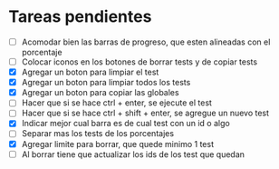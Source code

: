 # Tareas pendientes

- [ ] Acomodar bien las barras de progreso, que esten alineadas con el porcentaje
- [ ] Colocar iconos en los botones de borrar tests y de copiar tests
- [X] Agregar un boton para limpiar el test
- [X] Agregar un boton para limpiar todos los tests
- [X] Agregar un boton para copiar las globales
- [ ] Hacer que si se hace ctrl + enter, se ejecute el test
- [ ] Hacer que si se hace ctrl + shift + enter, se agregue un nuevo test
- [X] Indicar mejor cual barra es de cual test con un id o algo
- [ ] Separar mas los tests de los porcentajes
- [X] Agregar limite para borrar, que quede minimo 1 test
- [ ] Al borrar tiene que actualizar los ids de los test que quedan